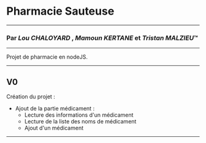 # Pharmacie Sauteuse
---
### Par *Lou CHALOYARD* , *Mamoun KERTANE* et *Tristan MALZIEU*™
---

Projet de pharmacie en nodeJS.

---
**V0** 
---
Création du projet :
- Ajout de la partie médicament :
  - Lecture des informations d'un médicament 
  - Lecture de la liste des noms de médicament
  - Ajout d'un médicament

---

